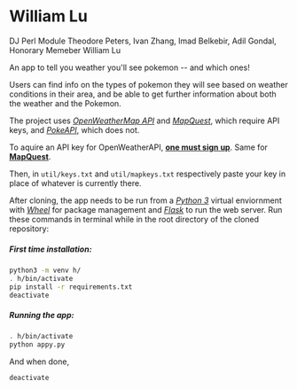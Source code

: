 # William Lu

DJ Perl Module Theodore Peters, Ivan Zhang, Imad Belkebir, Adil Gondal, Honorary Memeber William Lu

An app to tell you weather you'll see pokemon -- and which ones!

Users can find info on the types of pokemon they will see based on weather conditions in their area, and be able to get further information about both the weather and the Pokemon.

The project uses [*OpenWeatherMap API*](https://openweathermap.org/api) and [*MapQuest*](https://developer.mapquest.com/documentation/open/static-map-api/v5/), which require API keys, and [*PokeAPI*](https://pokeapi.co/), which does not.

To aquire an API key for OpenWeatherAPI, [**one must sign up**](https://home.openweathermap.org/users/sign_up). Same for [**MapQuest**](https://developer.mapquest.com/user/register).

Then, in `util/keys.txt` and `util/mapkeys.txt` respectively paste your key in place of whatever is currently there.

After cloning, the app needs to be run from a [*Python 3*](https://docs.python.org/3/index.html) virtual enviornment with [*Wheel*](https://wheel.readthedocs.io/en/stable/) for package management and [*Flask*](http://flask.pocoo.org/docs/1.0/) to run the web server. Run these commands in terminal while in the root directory of the cloned repository:

##### First time installation:

```bash
python3 -m venv h/
. h/bin/activate
pip install -r requirements.txt
deactivate
```

##### Running the app:

```bash
. h/bin/activate
python appy.py
```

And when done,

```bash
deactivate
```
